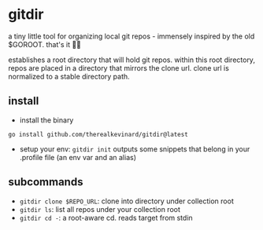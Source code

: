 # gitdir

a tiny little tool for organizing local git repos - immensely inspired by the old $GOROOT. that's it 🤷‍♀️

establishes a root directory that will hold git repos. within this root directory, repos are placed
in a directory that mirrors the clone url. clone url is normalized to a stable directory path. 


## install

- install the binary

```shell
go install github.com/therealkevinard/gitdir@latest 
```

- setup your env: `gitdir init` outputs some snippets that belong in your .profile file (an env var and an alias)

## subcommands

- `gitdir clone $REPO_URL`: clone into directory under collection root
- `gitdir ls`: list all repos under your collection root
- `gitdir cd -`: a root-aware cd. reads target from stdin

